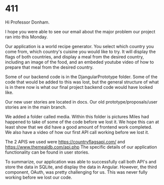 # 411

Hi Professor Donham. 

I hope you were able to see our email about the major problem our project ran into this Monday. 


Our application is a world recipe generator. You select which country you come from, which country's cuisine you would like to try. It will display the flags
of both countries, and display a meal from the desired country, including an image of the food, and an embeded youtube video of how to prepare that meal from 
the desired country.

Some of our backend code is in the DjangularPrototype folder. Some of the code that would be added to this was lost, but the general structure of what is in there
now is what our final project backend code would have looked like.

Our new user stories are located in docs. Our old prototype/proposals/user stories are in the main branch.

We added a folder called media. Within this folder is pictures Miles had happened to take of some of the code before we lost it. We hope this can at least show that we 
did have a good amount of frontend work completed. We also have a video of how our first API call working before we lost it. 

The 2 APIS we used were https://countryflagsapi.com/ and https://www.themealdb.com/api.php
The specific details of our application functionality can be found in user stories.

To summarize, our application was able to successfully call both API's and store the data in SQLite, and display the data in Angular. However, the third component,
OAuth, was pretty challenging for us. This was never fully working before we lost our code. 
